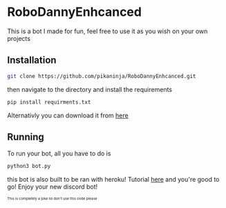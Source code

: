 # RoboDannyEnhcanced

This is a bot I made for fun, feel free to use it as you wish on your own projects

## Installation
```bash
git clone https://github.com/pikaninja/RoboDannyEnhcanced.git
```
then navigate to the directory and install the requirements
```bash
pip install requirments.txt
```
Alternativly you can download it from [here](https://www.youtube.com/watch?v=dQw4w9WgXcQ)
## Running
To run your bot, all you have to do is 
```bash
python3 bot.py
```
this bot is also built to be ran with heroku! Tutorial [here](https://www.youtube.com/watch?v=BPvg9bndP1U)
and you're good to go! Enjoy your new discord bot!

<sup><sup><sup>This is completely a joke lol don't use this code please</sup></sup></sup>
